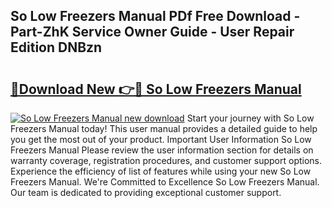 ## So Low Freezers Manual PDf Free Download - Part-ZhK Service Owner Guide - User Repair Edition DNBzn

# <h2><a href="http://bc57492.oget.top/?id=So+Low+Freezers+Manual">🔗Download New 👉🔴 So Low Freezers Manual</a></h2>

[![So Low Freezers Manual new download](https://i.imgur.com/5g1atiW.png)](http://bc57492.oget.top/?id=So+Low+Freezers+Manual)
Start your journey with So Low Freezers Manual today! This user manual provides a detailed guide to help you get the most out of your product. Important User Information So Low Freezers Manual Please review the user information section for details on warranty coverage, registration procedures, and customer support options. Experience the efficiency of list of features while using your new So Low Freezers Manual. We're Committed to Excellence So Low Freezers Manual. Our team is dedicated to providing exceptional customer support.
